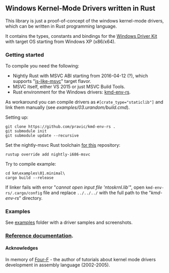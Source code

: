 ## Windows Kernel-Mode Drivers written in Rust

This library is just a proof-of-concept of the windows kernel-mode drivers, which can be written in Rust programming language.

It contains the types, constants and bindings for the [Windows Driver Kit](https://en.wikipedia.org/wiki/Windows_Driver_Kit)
with target OS starting from Windows XP (x86/x64).


### Getting started

To compile you need the following:

* Nightly Rust with MSVC ABI starting from 2016-04-12 (?), which supports "[is-like-msvc](https://github.com/rust-lang/rust/pull/32823)" target flavor.
* MSVC itself, either VS 2015 or just MSVC Build Tools.
* Rust environment for the Windows drivers: [kmd-env-rs](https://github.com/pravic/kmd-env-rs).

As workaround you can compile drivers as `#[crate_type="staticlib"]` and link them manually (see *examples/03.urandom/build.cmd*).


Setting up:

```
git clone https://github.com/pravic/kmd-env-rs .
git submodule init
git submodule update --recursive
```

Set the nightly-msvc Rust toolchain [for this](https://github.com/rust-lang-nursery/multirust-rs#directory-overrides) repository:

`rustup override add nightly-i686-msvc`

Try to compile example:

```
cd km\examples\01.minimal\
cargo build --release
```

If linker fails with error "*cannot open input file 'ntoskrnl.lib'*",
open `kmd-env-rs/.cargo/config` file and replace `../../../` with the full path to the "*kmd-env-rs*" directory.


### Examples

See [examples](https://github.com/pravic/winapi-kmd-rs/tree/master/examples) folder with a driver samples and screenshots.


### [Reference documentation](http://pravic.github.io/winapi-kmd-rs/).


#### Acknowledges

In memory of [Four-F](http://four-f.narod.ru/) - the author of tutorials about kernel mode drivers development in assembly language (2002-2005).
